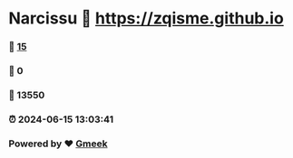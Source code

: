 # Narcissu :link: https://zqisme.github.io 
### :page_facing_up: [15](https://zqisme.github.io/tag.html) 
### :speech_balloon: 0 
### :hibiscus: 13550 
### :alarm_clock: 2024-06-15 13:03:41 
### Powered by :heart: [Gmeek](https://github.com/Meekdai/Gmeek)
